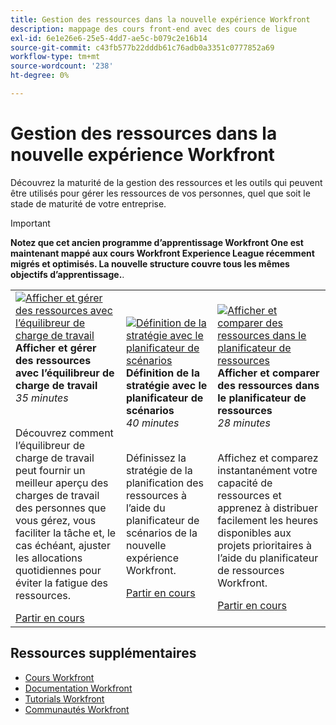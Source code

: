 ```yaml
---
title: Gestion des ressources dans la nouvelle expérience Workfront
description: mappage des cours front-end avec des cours de ligue
exl-id: 6e1e26e6-25e5-4dd7-ae5c-b079c2e16b14
source-git-commit: c43fb577b22dddb61c76adb0a3351c0777852a69
workflow-type: tm+mt
source-wordcount: '238'
ht-degree: 0%

---
```


# Gestion des ressources dans la nouvelle expérience Workfront

Découvrez la maturité de la gestion des ressources et les outils qui peuvent être utilisés pour gérer les ressources de vos personnes, quel que soit le stade de maturité de votre entreprise.

>[!IMPORTANT]
>
>**Notez que cet ancien programme d’apprentissage Workfront One est maintenant mappé aux cours Workfront Experience League récemment migrés et optimisés.  La nouvelle structure couvre tous les mêmes objectifs d’apprentissage.**.

<table>
  <tr>
   <td>
      <a href="https://experienceleague.adobe.com/?recommended=Workfront-L-1-2022.1.workloadbalancer">
      <img alt="Afficher et gérer des ressources avec l’équilibreur de charge de travail" src="https://cdn.experienceleague.adobe.com/thumb/view-and-manage-resources-with-the-workload-balancer.png"/>
      </a>
      <div>
         <strong>Afficher et gérer des ressources avec l’équilibreur de charge de travail</strong></a>
         <br/><em>35 minutes</em>
      </div>
      <p>
        <br/>
         Découvrez comment l’équilibreur de charge de travail peut fournir un meilleur aperçu des charges de travail des personnes que vous gérez, vous faciliter la tâche et, le cas échéant, ajuster les allocations quotidiennes pour éviter la fatigue des ressources.
      </p>
      <a  rel="noreferrer" target="_blank" href="https://experienceleague.adobe.com/?recommended=Workfront-L-1-2022.1.workloadbalancer" class="spectrum-Button spectrum-Button--primary spectrum-Button--sizeM">
      <span class="spectrum-Button-label has-no-wrap has-text-weight-bold">Partir en cours</span>
      </a>
   </td>   
   <td>
      <a href="https://experienceleague.adobe.com/?recommended=Workfront-L-1-2022.1.scenarioplanner">
      <img alt="Définition de la stratégie avec le planificateur de scénarios" src="https://cdn.experienceleague.adobe.com/thumb/get-strategic-with-the-scenario-planner.png"/>
      </a>
      <div>
         <strong>Définition de la stratégie avec le planificateur de scénarios</strong></a>
         <br/><em>40 minutes</em>
      </div>
      <p>
        <br/>
         Définissez la stratégie de la planification des ressources à l’aide du planificateur de scénarios de la nouvelle expérience Workfront.
      </p>
      <a  rel="noreferrer" target="_blank" href="https://experienceleague.adobe.com/?recommended=Workfront-L-1-2022.1.scenarioplanner" class="spectrum-Button spectrum-Button--primary spectrum-Button--sizeM">
      <span class="spectrum-Button-label has-no-wrap has-text-weight-bold">Partir en cours</span>
      </a>
   </td>
    <td>
      <a href="https://experienceleague.adobe.com/?recommended=Workfront-L-1-2022.1.resourceplanner">
      <img alt="Afficher et comparer des ressources dans le planificateur de ressources" src="https://cdn.experienceleague.adobe.com/thumb/view-and-compare-resources-in-the-resource-planner.png"/>
      </a>
      <div>
         <strong>Afficher et comparer des ressources dans le planificateur de ressources</strong></a>
         <br/><em>28 minutes</em>
      </div>
      <p>
        <br/>
         Affichez et comparez instantanément votre capacité de ressources et apprenez à distribuer facilement les heures disponibles aux projets prioritaires à l’aide du planificateur de ressources Workfront.
      </p>
      <a  rel="noreferrer" target="_blank" href="https://experienceleague.adobe.com/?recommended=Workfront-L-1-2022.1.resourceplanner" class="spectrum-Button spectrum-Button--primary spectrum-Button--sizeM">
      <span class="spectrum-Button-label has-no-wrap has-text-weight-bold">Partir en cours</span>
      </a>
   </td>
  </tr>

</table>

## Ressources supplémentaires

* [Cours Workfront](https://experienceleague.adobe.com/?lang=en&amp;Solution=Workfront#courses)
* [Documentation Workfront](https://experienceleague.adobe.com/docs/workfront.html)
* [Tutorials Workfront](https://experienceleague.adobe.com/docs/workfront-learn/tutorials-workfront/home.html)
* [Communautés Workfront](https://experienceleaguecommunities.adobe.com/t5/workfront/ct-p/workfront)
